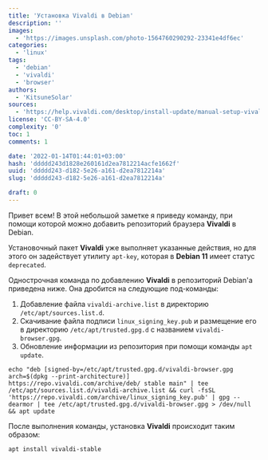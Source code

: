 ```yaml
---
title: 'Установка Vivaldi в Debian'
description: ''
images:
  - 'https://images.unsplash.com/photo-1564760290292-23341e4df6ec'
categories:
  - 'linux'
tags:
  - 'debian'
  - 'vivaldi'
  - 'browser'
authors:
  - 'KitsuneSolar'
sources:
  - 'https://help.vivaldi.com/desktop/install-update/manual-setup-vivaldi-linux-repositories/'
license: 'CC-BY-SA-4.0'
complexity: '0'
toc: 1
comments: 1

date: '2022-01-14T01:44:01+03:00'
hash: 'ddddd243d1828e260161d2ea7812214acfe1662f'
uuid: 'ddddd243-d182-5e26-a161-d2ea7812214a'
slug: 'ddddd243-d182-5e26-a161-d2ea7812214a'

draft: 0
---
```


Привет всем! В этой небольшой заметке я приведу команду, при помощи которой можно добавить репозиторий браузера **Vivaldi** в Debian.

<!--more-->

Установочный пакет **Vivaldi** уже выполняет указанные действия, но для этого он задействует утилиту `apt-key`, которая в **Debian 11** имеет статус `deprecated`.

Однострочная команда по добавлению **Vivaldi** в репозиторий Debian'а приведена ниже. Она дробится на следующие под-команды:

1. Добавление файла `vivaldi-archive.list` в директорию `/etc/apt/sources.list.d`.
2. Скачивание файла подписи `linux_signing_key.pub` и размещение его в директорию `/etc/apt/trusted.gpg.d` с названием `vivaldi-browser.gpg`.
3. Обновление информации из репозитория при помощи команды `apt update`.

```terminal {os="linux"}
echo "deb [signed-by=/etc/apt/trusted.gpg.d/vivaldi-browser.gpg arch=$(dpkg --print-architecture)] https://repo.vivaldi.com/archive/deb/ stable main" | tee /etc/apt/sources.list.d/vivaldi-archive.list && curl -fsSL 'https://repo.vivaldi.com/archive/linux_signing_key.pub' | gpg --dearmor | tee /etc/apt/trusted.gpg.d/vivaldi-browser.gpg > /dev/null && apt update
```

После выполнения команды, установка **Vivaldi** происходит таким образом:

```terminal {os="linux"}
apt install vivaldi-stable
```
